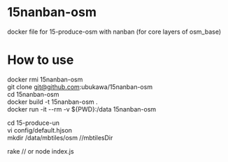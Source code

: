 # 15nanban-osm
docker file for 15-produce-osm with nanban (for core layers of osm_base)

# How to use
docker rmi 15nanban-osm  
git clone git@github.com:ubukawa/15nanban-osm  
cd 15nanban-osm  
docker build -t 15nanban-osm .  
docker run -it --rm -v ${PWD}:/data 15nanban-osm  
 
cd 15-produce-un  
vi config/default.hjson  
mkdir /data/mbtiles/osm   //mbtilesDir

rake // or node index.js  
